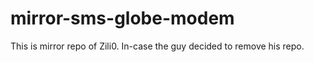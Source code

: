 # mirror-sms-globe-modem
This is  mirror repo of Zili0. In-case the guy decided to remove his repo.
